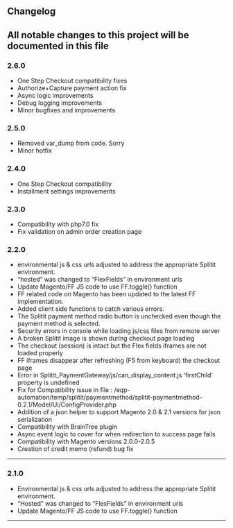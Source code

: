 ## Changelog

All notable changes to this project will be documented in this file
-
### 2.6.0
* One Step Checkout compatibility fixes
* Authorize+Capture payment action fix
* Async logic improvements
* Debug logging improvements
* Minor bugfixes and improvements

### 2.5.0
* Removed var_dump from code. Sorry
* Minor hotfix

### 2.4.0
* One Step Checkout compatibility
* Installment settings improvements

### 2.3.0

* Compatibility with php7.0 fix
* Fix validation on admin order creation page

### 2.2.0

* environmental js & css urls adjusted to address the appropriate Splitit environment.
* “hosted” was changed to “FlexFields” in environment urls
* Update Magento/FF JS code to use FF.toggle() function
* FF related code on Magento has been updated to the latest FF implementation.
* Added client side functions to catch various errors.
* The Splitit payment method radio button is unchecked even though the payment method is selected.
* Security errors in console while loading js/css files from remote server
* A broken Splitit image is shown during checkout page loading
* The checkout (session) is intact but the Flex fields iframes are not loaded properly
* FF iframes disappear after refreshing (F5 from keyboard) the checkout page
* Error in Splitit_PaymentGateway/js/can_display_content.js ‘firstChild’ property is undefined
* Fix for Compatibility issue in file : /eqp-automation/temp/splitit/paymentmethod/splitit-paymentmethod-0.2.1/Model/Ui/ConfigProvider.php
* Addition of a json helper to support Magento 2.0 & 2.1 versions for json serialization
* Compatibility with BrainTree plugin
* Async event logic to cover for when redirection to success page fails
* Compatibility with Magento versions 2.0.0-2.0.5
* Creation of credit memo (refund) bug fix
---

### 2.1.0

* Environmental js & css urls adjusted to address the appropriate Splitit environment.
* “Hosted” was changed to “FlexFields” in environment urls
* Update Magento/FF JS code to use FF.toggle() function
---
